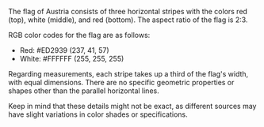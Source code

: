 The flag of Austria consists of three horizontal stripes with the colors red (top), white (middle), and red (bottom). The aspect ratio of the flag is 2:3. 

RGB color codes for the flag are as follows:
- Red: #ED2939 (237, 41, 57)
- White: #FFFFFF (255, 255, 255)

Regarding measurements, each stripe takes up a third of the flag's width, with equal dimensions. There are no specific geometric properties or shapes other than the parallel horizontal lines.

Keep in mind that these details might not be exact, as different sources may have slight variations in color shades or specifications.